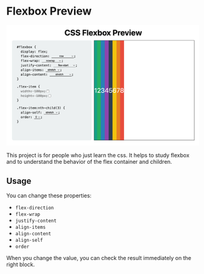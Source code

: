 # Flexbox Preview

<p style="text-align:center">
    <img src="./img/example.png" style="width:600px" />
</p>

This project is for people who just learn the css. It helps to study flexbox and to understand the behavior of the flex container and children.

## Usage

You can change these properties:

- `flex-direction`
- `flex-wrap`
- `justify-content`
- `align-items`
- `align-content`
- `align-self`
- `order`

When you change the value, you can check the result immediately on the right block.
